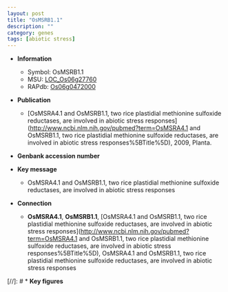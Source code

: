 ```yaml
---
layout: post
title: "OsMSRB1.1"
description: ""
category: genes
tags: [abiotic stress]
---
```


* **Information**  
    + Symbol: OsMSRB1.1  
    + MSU: [LOC_Os06g27760](http://rice.uga.edu/cgi-bin/ORF_infopage.cgi?orf=LOC_Os06g27760)  
    + RAPdb: [Os06g0472000](http://rapdb.dna.affrc.go.jp/viewer/gbrowse_details/irgsp1?name=Os06g0472000)  

* **Publication**  
    + [OsMSRA4.1 and OsMSRB1.1, two rice plastidial methionine sulfoxide reductases, are involved in abiotic stress responses](http://www.ncbi.nlm.nih.gov/pubmed?term=OsMSRA4.1 and OsMSRB1.1, two rice plastidial methionine sulfoxide reductases, are involved in abiotic stress responses%5BTitle%5D), 2009, Planta.

* **Genbank accession number**  

* **Key message**  
    + OsMSRA4.1 and OsMSRB1.1, two rice plastidial methionine sulfoxide reductases, are involved in abiotic stress responses

* **Connection**  
    + __OsMSRA4.1__, __OsMSRB1.1__, [OsMSRA4.1 and OsMSRB1.1, two rice plastidial methionine sulfoxide reductases, are involved in abiotic stress responses](http://www.ncbi.nlm.nih.gov/pubmed?term=OsMSRA4.1 and OsMSRB1.1, two rice plastidial methionine sulfoxide reductases, are involved in abiotic stress responses%5BTitle%5D), OsMSRA4.1 and OsMSRB1.1, two rice plastidial methionine sulfoxide reductases, are involved in abiotic stress responses

[//]: # * **Key figures**  


